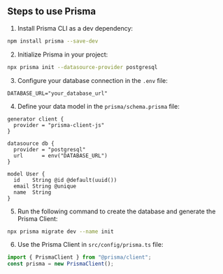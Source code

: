 ## Steps to use Prisma

1. Install Prisma CLI as a dev dependency:

```bash
npm install prisma --save-dev
```

2. Initialize Prisma in your project:

```bash
npx prisma init --datasource-provider postgresql
```

3. Configure your database connection in the `.env` file:

```env
DATABASE_URL="your_database_url"
```

4. Define your data model in the `prisma/schema.prisma` file:

```prisma
generator client {
  provider = "prisma-client-js"
}

datasource db {
  provider = "postgresql"
  url      = env("DATABASE_URL")
}

model User {
  id    String @id @default(uuid())
  email String @unique
  name  String
}
```

5. Run the following command to create the database and generate the Prisma Client:

```bash
npx prisma migrate dev --name init
```

6. Use the Prisma Client in `src/config/prisma.ts` file:

```typescript
import { PrismaClient } from "@prisma/client";
const prisma = new PrismaClient();
```

